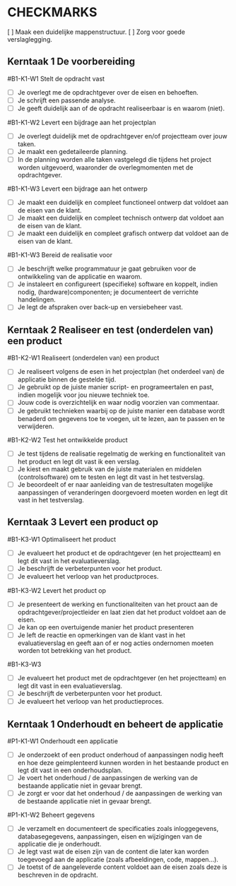# CHECKMARKS

[ ]  Maak een duidelijke mappenstructuur.
[ ]  Zorg voor goede verslaglegging.


## Kerntaak 1 De voorbereiding

#B1-K1-W1 Stelt de opdracht vast
- [ ]  Je overlegt me de opdrachtgever over de eisen en behoeften.
- [ ]  Je schrijft een passende analyse.
- [ ]  Je geeft duidelijk aan of de opdracht realiseerbaar is en waarom (niet).

#B1-K1-W2 Levert een bijdrage aan het projectplan
- [ ]  Je overlegt duidelijk met de opdrachtgever en/of projectteam over jouw taken.
- [ ]  Je maakt een gedetaileerde planning.
- [ ]  In de planning worden alle taken vastgelegd die tijdens het project worden uitgevoerd,
waaronder de overlegmomenten met de opdrachtgever.

#B1-K1-W3 Levert een bijdrage aan het ontwerp
- [ ]  Je maakt een duidelijk en compleet functioneel ontwerp dat voldoet aan de eisen van de klant.
- [ ]  Je maakt een duidelijk en compleet technisch ontwerp dat voldoet aan de eisen van de klant.
- [ ]  Je maakt een duidelijk en compleet grafisch ontwerp dat voldoet aan de eisen van de klant.

#B1-K1-W3 Bereid de realisatie voor
- [ ]  Je beschrijft welke programmatuur je gaat gebruiken voor de ontwikkeling van de applicatie en waarom.
- [ ]  Je instaleert en configureert (specifieke) software en koppelt, indien nodig, (hardware)componenten; je documenteert de verrichte handelingen.
- [ ]  Je legt de afspraken over back-up en versiebeheer vast.

## Kerntaak 2 Realiseer en test (onderdelen van) een product

#B1-K2-W1 Realiseert (onderdelen van) een product
- [ ]  Je realiseert volgens de esen in het projectplan (het onderdeel van) de applicatie binnen de gestelde tijd.
- [ ]  Je gebruikt op de juiste manier script- en programeertalen en past, indien mogelijk voor jou nieuwe techniek toe.
- [ ]  Jouw code is overzichtelijk en waar nodig voorzien van commentaar.
- [ ]  Je gebruikt technieken waarbij op de juiste manier een database wordt benaderd om gegevens toe te voegen, uit te lezen, aan te passen en te verwijderen.

#B1-K2-W2 Test het ontwikkelde product
- [ ]  Je test tijdens de realisatie regelmatig de werking en functionaliteit van het product en legt dit vast ik een verslag.
- [ ]  Je kiest en maakt gebruik van de juiste materialen en middelen (controlsoftware) om te testen en legt dit vast in het testverslag.
- [ ]  Je beoordeelt of er naar aanleiding van de testresultaten mogelijke aanpassingen of veranderingen doorgevoerd moeten worden en legt dit vast in het testverslag.

## Kerntaak 3 Levert een product op

#B1-K3-W1 Optimaliseert het product
- [ ]  Je evalueert het product et de opdrachtgever (en het projectteam) en legt dit vast in het evaluatieverslag.
- [ ]  Je beschrijft de verbeterpunten voor het product.
- [ ]  Je evalueert het verloop van het productproces.

#B1-K3-W2 Levert het product op
- [ ]  Je presenteert de werking en functionaliteiten van het prouct aan de opdrachtgever/projectleider en laat zien dat het product voldoet aan de eisen.
- [ ]  Je kan op een overtuigende manier het product presenteren
- [ ]  Je left de reactie en opmerkingen van de klant vast in het evaluatieverslag en geeft aan of er nog acties ondernomen moeten worden tot betrekking van het product.

#B1-K3-W3
- [ ]  Je evalueert het product met de opdrachtgever (en het projectteam) en legt dit vast in een evaluatieverslag.
- [ ]  Je beschrijft de verbeterpunten voor het product.
- [ ]  Je evalueert het verloop van het productieproces.

## Kerntaak 1 Onderhoudt en beheert de applicatie

#P1-K1-W1 Onderhoudt een applicatie
- [ ]  Je onderzoekt of een product onderhoud of aanpassingen nodig heeft en hoe deze geimplenteerd kunnen worden in het bestaande product en legt dit vast in een onderhoudsplan.
- [ ]  Je voert het onderhoud / de aanpassingen de werking van de bestaande applicatie niet in gevaar brengt.
- [ ]  Je zorgt er voor dat het onderhoud / de aanpassingen de werking van de bestaande applicatie niet in gevaar brengt.

#P1-K1-W2 Beheert gegevens
- [ ]  Je verzamelt en documenteert de specificaties zoals inloggegevens, databasegegevens, aanpassingen, eisen en wijzigingen van de applicatie die je onderhoudt.
- [ ]  Je legt vast wat de eisen zijn van de content die later kan worden toegevoegd aan de applicatie (zoals afbeeldingen, code, mappen...).
- [ ]  Je toetst of de aangeleverde content voldoet aan de eisen zoals deze is beschreven in de opdracht.